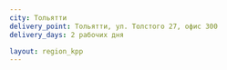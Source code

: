 ```yaml
---
city: Тольятти
delivery_point: Тольятти, ул. Толстого 27, офис 300
delivery_days: 2 рабочих дня

layout: region_kpp
---
```

